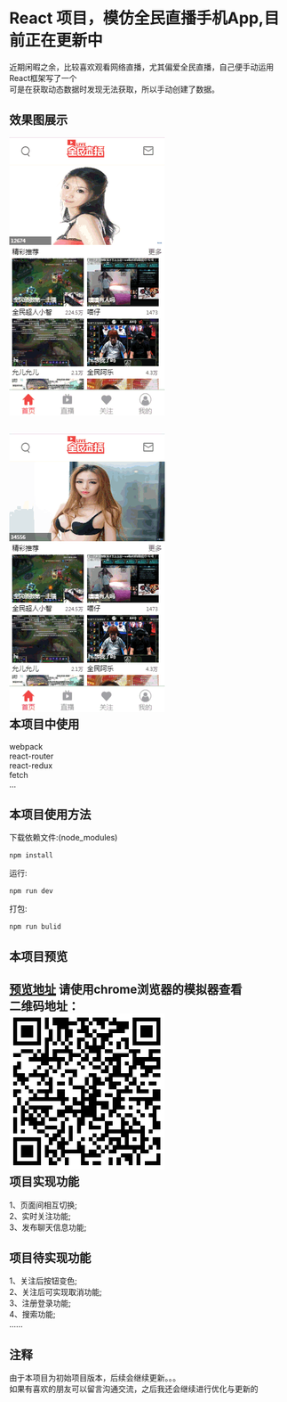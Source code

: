 React 项目，模仿全民直播手机App,目前正在更新中
===============================================

近期闲暇之余，比较喜欢观看网络直播，尤其偏爱全民直播，自己便手动运用React框架写了一个<br/>
可是在获取动态数据时发现无法获取，所以手动创建了数据。<br/>

效果图展示
--------------------------------------------
![](https://github.com/pandaClose/myHoney/raw/master/photo/1.gif)
<br/>

![](https://github.com/pandaClose/myHoney/raw/master/photo/2.gif)
<br/>
本项目中使用
-----------------------------------------------

webpack<br/>
react-router<br/>
react-redux<br/>
fetch<br/>
...

本项目使用方法
-------------------------------------------------------

下载依赖文件:(node_modules)<br/>
```npm
npm install
```
运行:<br/>
```npm
npm run dev
```
打包:<br/>
```npm
npm run bulid
```
本项目预览
-------------------------------------------------------
[预览地址](https://pandaclose.github.io/myHoney/#/home?_blank) 请使用chrome浏览器的模拟器查看<br/>
二维码地址：<br/>
![](https://github.com/pandaClose/myHoney/raw/master/photo/two.png)<br/>
项目实现功能
--------------------------------------------------

1、页面间相互切换;<br/>
2、实时关注功能;<br/>
3、发布聊天信息功能;<br/>

项目待实现功能
--------------------------------------------------------

1、关注后按钮变色;<br/>
2、关注后可实现取消功能;<br/>
3、注册登录功能;<br/>
4、搜索功能;<br/>
......

注释
--------------------------------------------------------------

由于本项目为初始项目版本，后续会继续更新。。。<br/>
如果有喜欢的朋友可以留言沟通交流，之后我还会继续进行优化与更新的<br/>
